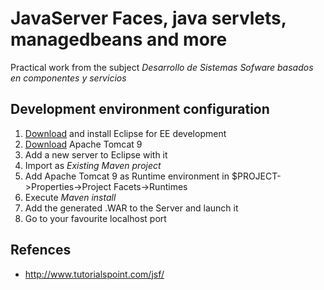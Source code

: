 # JavaServer Faces, java servlets, managedbeans and more

Practical work from the subject _Desarrollo de Sistemas Sofware basados en componentes y servicios_

## Development environment configuration

1. [Download](https://www.eclipse.org/downloads/) and install Eclipse for EE development
2. [Download](https://tomcat.apache.org/download-90.cgi) Apache Tomcat 9
3. Add a new server to Eclipse with it
4. Import as _Existing Maven project_
5. Add Apache Tomcat 9 as Runtime environment in $PROJECT->Properties->Project Facets->Runtimes
6. Execute _Maven install_
7. Add the generated .WAR to the Server and launch it
6. Go to your favourite localhost port

## Refences

* http://www.tutorialspoint.com/jsf/
